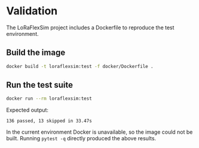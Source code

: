 # Validation

The LoRaFlexSim project includes a Dockerfile to reproduce the test environment.

## Build the image

```bash
docker build -t loraflexsim:test -f docker/Dockerfile .
```

## Run the test suite

```bash
docker run --rm loraflexsim:test
```

Expected output:

```
136 passed, 13 skipped in 33.47s
```

In the current environment Docker is unavailable, so the image could not be built. Running `pytest -q` directly produced the above results.
